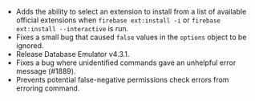 * Adds the ability to select an extension to install from a list of available official extensions when `firebase ext:install -i` or `firebase ext:install --interactive` is run.
* Fixes a small bug that caused `false` values in the `options` object to be ignored. 
* Release Database Emulator v4.3.1.
* Fixes a bug where unidentified commands gave an unhelpful error message (#1889).
* Prevents potential false-negative permissions check errors from erroring command.

